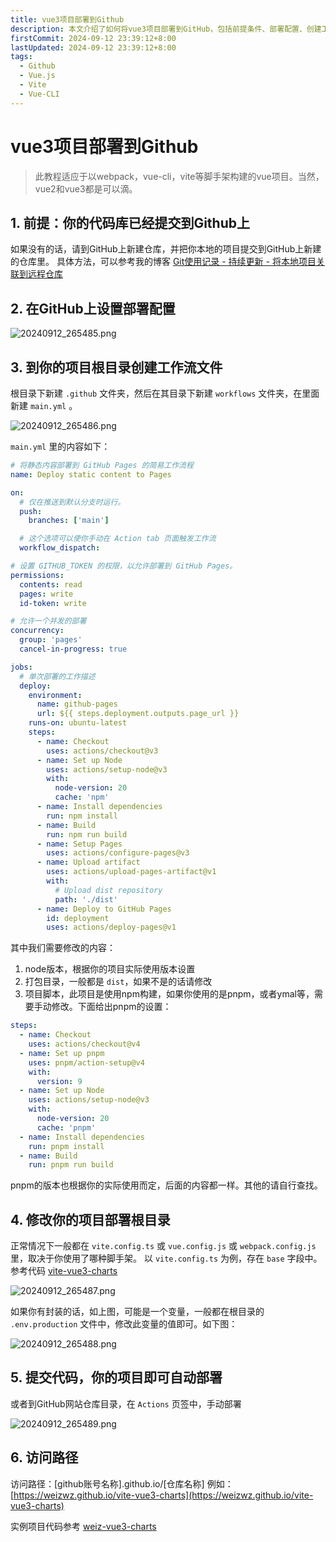```yaml
---
title: vue3项目部署到Github
description: 本文介绍了如何将vue3项目部署到GitHub，包括前提条件、部署配置、创建工作流文件、修改项目部署根目录、提交代码和访问路径的详细步骤和方法
firstCommit: 2024-09-12 23:39:12+8:00
lastUpdated: 2024-09-12 23:39:12+8:00
tags:
  - Github
  - Vue.js
  - Vite
  - Vue-CLI
---
```


# vue3项目部署到Github

> 此教程适应于以webpack，vue-cli，vite等脚手架构建的vue项目。当然，vue2和vue3都是可以滴。

## 1. 前提：你的代码库已经提交到Github上

如果没有的话，请到GitHub上新建仓库，并把你本地的项目提交到GitHub上新建的仓库里。
具体方法，可以参考我的博客 [Git使用记录 - 持续更新 - 将本地项目关联到远程仓库](https://weizwz.com/posts/64094821.html)

## 2. 在GitHub上设置部署配置

![20240912_265485.png](https://www.helloimg.com/i/2025/01/03/67775081f41bc.png)

## 3. 到你的项目根目录创建工作流文件

根目录下新建 `.github` 文件夹，然后在其目录下新建 `workflows` 文件夹，在里面新建 `main.yml` 。

![20240912_265486.png](https://www.helloimg.com/i/2025/01/03/6777507fed336.png)

`main.yml` 里的内容如下：

```yml
# 将静态内容部署到 GitHub Pages 的简易工作流程
name: Deploy static content to Pages

on:
  # 仅在推送到默认分支时运行。
  push:
    branches: ['main']

  # 这个选项可以使你手动在 Action tab 页面触发工作流
  workflow_dispatch:

# 设置 GITHUB_TOKEN 的权限，以允许部署到 GitHub Pages。
permissions:
  contents: read
  pages: write
  id-token: write

# 允许一个并发的部署
concurrency:
  group: 'pages'
  cancel-in-progress: true

jobs:
  # 单次部署的工作描述
  deploy:
    environment:
      name: github-pages
      url: ${{ steps.deployment.outputs.page_url }}
    runs-on: ubuntu-latest
    steps:
      - name: Checkout
        uses: actions/checkout@v3
      - name: Set up Node
        uses: actions/setup-node@v3
        with:
          node-version: 20
          cache: 'npm'
      - name: Install dependencies
        run: npm install
      - name: Build
        run: npm run build
      - name: Setup Pages
        uses: actions/configure-pages@v3
      - name: Upload artifact
        uses: actions/upload-pages-artifact@v1
        with:
          # Upload dist repository
          path: './dist'
      - name: Deploy to GitHub Pages
        id: deployment
        uses: actions/deploy-pages@v1
```

其中我们需要修改的内容：

1. node版本，根据你的项目实际使用版本设置
2. 打包目录，一般都是 `dist`，如果不是的话请修改
3. 项目脚本，此项目是使用npm构建，如果你使用的是pnpm，或者ymal等，需要手动修改。下面给出pnpm的设置：

```yml
steps:
  - name: Checkout
	uses: actions/checkout@v4
  - name: Set up pnpm
	uses: pnpm/action-setup@v4
	with:
	  version: 9
  - name: Set up Node
	uses: actions/setup-node@v3
	with:
	  node-version: 20
	  cache: 'pnpm'
  - name: Install dependencies
	run: pnpm install
  - name: Build
	run: pnpm run build
```

pnpm的版本也根据你的实际使用而定，后面的内容都一样。其他的请自行查找。

## 4. 修改你的项目部署根目录

正常情况下一般都在 `vite.config.ts` 或 `vue.config.js` 或 `webpack.config.js` 里，取决于你使用了哪种脚手架。
以 `vite.config.ts` 为例，存在 `base` 字段中。参考代码 [vite-vue3-charts](https://github.com/weizwz/vite-vue3-charts/blob/main/vite.config.ts)

![20240912_265487.png](https://www.helloimg.com/i/2025/01/03/6777507f7d2cd.png)

如果你有封装的话，如上图，可能是一个变量，一般都在根目录的 `.env.production` 文件中，修改此变量的值即可。如下图：

![20240912_265488.png](https://www.helloimg.com/i/2025/01/03/6777507fe4ea0.png)

## 5. 提交代码，你的项目即可自动部署

或者到GitHub网站仓库目录，在 `Actions` 页签中，手动部署

![20240912_265489.png](https://www.helloimg.com/i/2025/01/03/67775080ba0a0.png)

## 6. 访问路径

访问路径：[github账号名称].github.io/[仓库名称]
例如：[https://weizwz.github.io/vite-vue3-charts](https://weizwz.github.io/vite-vue3-charts)

实例项目代码参考 [weiz-vue3-charts](https://github.com/weizwz/vite-vue3-charts)
